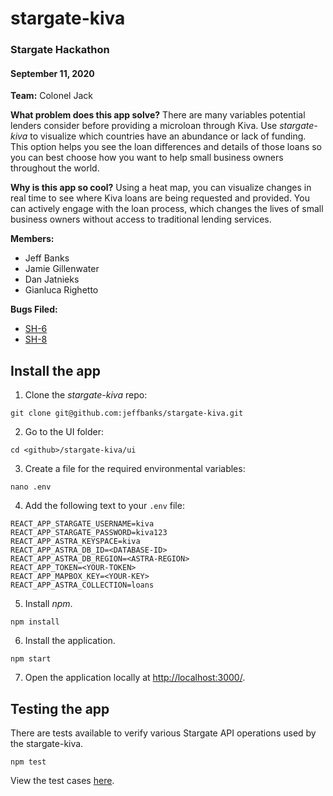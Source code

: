 # stargate-kiva
### Stargate Hackathon
#### September 11, 2020

**Team:** Colonel Jack

**What problem does this app solve?**
There are many variables potential lenders consider before providing a microloan through Kiva. Use *stargate-kiva* to visualize which countries have an abundance or lack of funding. This option helps you see the loan differences and details of those loans so you can best choose how you want to help small business owners throughout the world.

**Why is this app so cool?**
Using a heat map, you can visualize changes in real time to see where Kiva loans are being requested and provided. 
You can actively engage with the loan process, which changes the lives of small business owners without access to traditional lending services.

**Members:**
* Jeff Banks
* Jamie Gillenwater
* Dan Jatnieks
* Gianluca Righetto

**Bugs Filed:**
* [SH-6](https://datastax.jira.com/browse/SH-6)
* [SH-8](https://datastax.jira.com/browse/SH-8)

## Install the app
1. Clone the *stargate-kiva* repo:
```
git clone git@github.com:jeffbanks/stargate-kiva.git
```
2. Go to the UI folder:
```
cd <github>/stargate-kiva/ui
```
3. Create a file for the required environmental variables:
```
nano .env
```
4. Add the following text to your `.env` file:
```
REACT_APP_STARGATE_USERNAME=kiva
REACT_APP_STARGATE_PASSWORD=kiva123
REACT_APP_ASTRA_KEYSPACE=kiva
REACT_APP_ASTRA_DB_ID=<DATABASE-ID>
REACT_APP_ASTRA_DB_REGION=<ASTRA-REGION>
REACT_APP_TOKEN=<YOUR-TOKEN>
REACT_APP_MAPBOX_KEY=<YOUR-KEY>
REACT_APP_ASTRA_COLLECTION=loans
```
5. Install *npm*.
```
npm install
```
6. Install the application.
```
npm start
```
7. Open the application locally at [http://localhost:3000/](http://localhost:3000/).

## Testing the app
There are tests available to verify various Stargate API operations used by the stargate-kiva.

```
npm test
```
View the test cases [here](https://github.com/jeffbanks/stargate-kiva/blob/master/ui/stargate.test.js).
